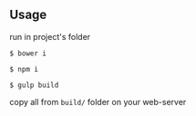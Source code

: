 ## Usage

run in project's folder

```
$ bower i
```

```
$ npm i
```

```
$ gulp build
```

copy all from `build/` folder on your web-server